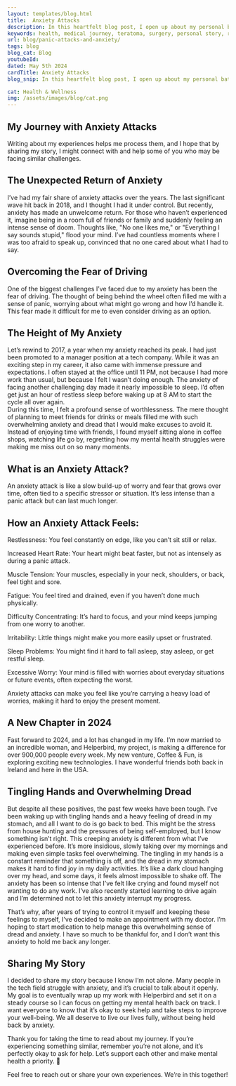 ```yaml
---
layout: templates/blog.html
title:  Anxiety Attacks
description: In this heartfelt blog post, I open up about my personal battle with Anxiety attacks, sharing the challenges I've faced and the steps I'm taking to regain control over my life. From the intense pressures of a tech career to the recent resurgence of anxiety symptoms, I hope my story resonates with and supports others navigating similar struggles. Join me as I discuss the importance of seeking help, the impact on daily life, and my determination to prioritize mental health.
keywords: health, medical journey, teratoma, surgery, personal story, resilience, support, emotional health, recovery, rare conditions, Dr. Bryan Wilkins, patient experience
url: blog/panic-attacks-and-anxiety/
tags: blog
blog_cat: Blog
youtubeId: 
dated: May 5th 2024
cardTitle: Anxiety Attacks 
blog_snip: In this heartfelt blog post, I open up about my personal battle with anxiety attacks, sharing the challenges I've faced and the steps I'm taking to regain control over my life. From the intense pressures of a tech career to the recent resurgence of anxiety symptoms, I hope my story resonates with and supports others navigating similar struggles. Join me as I discuss the importance of seeking help, the impact on daily life, and my determination to prioritize mental health.

cat: Health & Wellness
img: /assets/images/blog/cat.png
---
```








<h2 class="mt-4 mb-4 text-2xl">
My Journey with Anxiety Attacks
</h2>

<p class="mt-8 mb-8 text-xl">
Writing about my experiences helps me process them, and I hope that by sharing my story, I might connect with and help some of you who may be facing similar challenges.
</p>

<h2 class="mt-4 mb-4 text-2xl">
The Unexpected Return of Anxiety
</h2>

<p class="mt-8 mb-8 text-xl">

I’ve had my fair share of anxiety attacks over the years. The last significant wave hit back in 2018, and I thought I had it under control. But recently, anxiety has made an unwelcome return. For those who haven’t experienced it, imagine being in a room full of friends or family and suddenly feeling an intense sense of doom. Thoughts like, "No one likes me," or "Everything I say sounds stupid," flood your mind. I’ve had countless moments where I was too afraid to speak up, convinced that no one cared about what I had to say.


</p>



<h2 class="mt-4 mb-4 text-2xl">
Overcoming the Fear of Driving
</h2>

<p class="mt-8 mb-8 text-xl">
One of the biggest challenges I’ve faced due to my anxiety has been the fear of driving. The thought of being behind the wheel often filled me with a sense of panic, worrying about what might go wrong and how I’d handle it. This fear made it difficult for me to even consider driving as an option.
</p>

<h2 class="mt-4 mb-4 text-2xl">
The Height of My Anxiety
</h2>

<p class="mt-8 mb-8 text-xl">
Let’s rewind to 2017, a year when my anxiety reached its peak. I had just been promoted to a manager position at a tech company. While it was an exciting step in my career, it also came with immense pressure and expectations. I often stayed at the office until 11 PM, not because I had more work than usual, but because I felt I wasn’t doing enough. The anxiety of facing another challenging day made it nearly impossible to sleep. I’d often get just an hour of restless sleep before waking up at 8 AM to start the cycle all over again. 
<br>
During this time, I felt a profound sense of worthlessness. The mere thought of planning to meet friends for drinks or meals filled me with such overwhelming anxiety and dread that I would make excuses to avoid it. Instead of enjoying time with friends, I found myself sitting alone in coffee shops, watching life go by, regretting how my mental health struggles were making me miss out on so many moments.
</p>



<h2 class="mt-4 mb-4 text-2xl">
What is an Anxiety Attack?
</h2>
<p class="mt-8 mb-8 text-xl">
An anxiety attack is like a slow build-up of worry and fear that grows over time, often tied to a specific stressor or situation. It’s less intense than a panic attack but can last much longer.
</p>

<h2 class="mt-4 mb-4 text-2xl">
How an Anxiety Attack Feels:
</h2>
<p class="mt-8 mb-2 text-xl">
Restlessness: You feel constantly on edge, like you can’t sit still or relax.
</p>
<p class="mt-2 mb-2 text-xl">
Increased Heart Rate: Your heart might beat faster, but not as intensely as during a panic attack.
</p>
<p class="mt-2 mb-2 text-xl">
Muscle Tension: Your muscles, especially in your neck, shoulders, or back, feel tight and sore.
</p>
<p class="mt-2 mb-2 text-xl">
Fatigue: You feel tired and drained, even if you haven’t done much physically.
</p>
<p class="mt-2 mb-2 text-xl">
Difficulty Concentrating: It’s hard to focus, and your mind keeps jumping from one worry to another.
</p>
<p class="mt-2 mb-2 text-xl">
Irritability: Little things might make you more easily upset or frustrated.
</p>
<p class="mt-2 mb-2 text-xl">
Sleep Problems: You might find it hard to fall asleep, stay asleep, or get restful sleep.
</p>
<p class="mt-2 mb-2 text-xl">
Excessive Worry: Your mind is filled with worries about everyday situations or future events, often expecting the worst.
</p>
<p class="mt-2 mb-8 text-xl">
Anxiety attacks can make you feel like you’re carrying a heavy load of worries, making it hard to enjoy the present moment.
</p>

<h2 class="mt-4 mb-4 text-2xl">
A New Chapter in 2024
</h2>

<p class="mt-8 mb-8 text-xl">
Fast forward to 2024, and a lot has changed in my life. I’m now married to an incredible woman, and Helperbird, my project, is making a difference for over 900,000 people every week. My new venture, Coffee & Fun, is exploring exciting new technologies. I have wonderful friends both back in Ireland and here in the USA.
</p>

<h2 class="mt-4 mb-4 text-2xl">
Tingling Hands and Overwhelming Dread
</h2>

<p class="mt-8 mb-8 text-xl">

But despite all these positives, the past few weeks have been tough. I’ve been waking up with tingling hands and a heavy feeling of dread in my stomach, and all I want to do is go back to bed. This might be the stress from house hunting and the pressures of being self-employed, but I know something isn’t right. This creeping anxiety is different from what I’ve experienced before. It’s more insidious, slowly taking over my mornings and making even simple tasks feel overwhelming. The tingling in my hands is a constant reminder that something is off, and the dread in my stomach makes it hard to find joy in my daily activities. It’s like a dark cloud hanging over my head, and some days, it feels almost impossible to shake off. The anxiety has been so intense that I’ve felt like crying and found myself not wanting to do any work. I’ve also recently started learning to drive again and I’m determined not to let this anxiety interrupt my progress.
</p>

<p class="mt-8 mb-8 text-xl">
That’s why, after years of trying to control it myself and keeping these feelings to myself, I’ve decided to make an appointment with my doctor. I’m hoping to start medication to help manage this overwhelming sense of dread and anxiety. I have so much to be thankful for, and I don’t want this anxiety to hold me back any longer.
</p>

<h2 class="mt-4 mb-4 text-2xl">
Sharing My Story
</h2>

<p class="mt-8 mb-8 text-xl">
I decided to share my story because I know I’m not alone. Many people in the tech field struggle with anxiety, and it’s crucial to talk about it openly. My goal is to eventually wrap up my work with Helperbird and set it on a steady course so I can focus on getting my mental health back on track. I want everyone to know that it’s okay to seek help and take steps to improve your well-being. We all deserve to live our lives fully, without being held back by anxiety.
</p>
<p class="mt-8 mb-8 text-xl">
Thank you for taking the time to read about my journey. If you’re experiencing something similar, remember you’re not alone, and it’s perfectly okay to ask for help. Let’s support each other and make mental health a priority. 💖
</p>
<p class="mt-8 mb-8 text-xl">
Feel free to reach out or share your own experiences. We’re in this together!
</p>